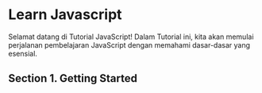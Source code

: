 # Learn Javascript

Selamat datang di Tutorial JavaScript! Dalam Tutorial ini, kita akan memulai perjalanan pembelajaran JavaScript dengan memahami dasar-dasar yang esensial.

## Section 1. Getting Started
